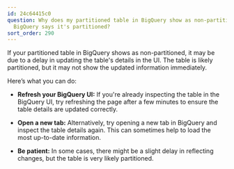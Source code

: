 ```yaml
---
id: 24c64415c0
question: Why does my partitioned table in BigQuery show as non-partitioned even though
  BigQuery says it's partitioned?
sort_order: 290
---
```


If your partitioned table in BigQuery shows as non-partitioned, it may be due to a delay in updating the table's details in the UI. The table is likely partitioned, but it may not show the updated information immediately.

Here’s what you can do:

- **Refresh your BigQuery UI:** If you're already inspecting the table in the BigQuery UI, try refreshing the page after a few minutes to ensure the table details are updated correctly.

- **Open a new tab:** Alternatively, try opening a new tab in BigQuery and inspect the table details again. This can sometimes help to load the most up-to-date information.

- **Be patient:** In some cases, there might be a slight delay in reflecting changes, but the table is very likely partitioned.